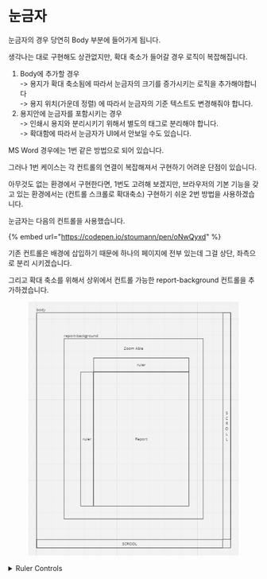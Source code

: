 # 눈금자

눈금자의 경우 당연히 Body 부분에 들어가게 됩니다.&#x20;

생각나는 대로 구현해도 상관없지만, 확대 축소가 들어갈 경우 로직이 복잡해집니다.

1. Body에 추가할  경우\
   \-> 용지가 확대 축소됨에 따라서 눈금자의 크기를 증가시키는 로직을 추가해야합니다\
   \-> 용지 위치(가운데 정렬) 에 따라서 눈금자의 기준 텍스트도 변경해줘야 합니다.&#x20;
2. 용지안에 눈금자를 포함시키는 경우\
   \-> 인쇄시 용지와 분리시키기 위해서 별도의 태그로 분리해야 합니다.   \
   \-> 확대함에 따라서 눈금자가 UI에서 안보일 수도 있습니다.&#x20;



MS Word 경우에는 1번 같은 방법으로 되어 있습니다.&#x20;

그러나 1번 케이스는 각 컨트롤의 연결이 복잡해져서 구현하기 어려운 단점이 있습니다.&#x20;

아무것도 없는 환경에서 구현한다면, 1번도 고려해 보겠지만, 브라우저의 기본 기능을 갖고 있는 환경에서는 (컨트롤 스크롤로 확대축소) 구현하기 쉬운 2번 방법을 사용하겠습니다.&#x20;



눈금자는 다음의 컨트롤을 사용했습니다.&#x20;

{% embed url="https://codepen.io/stoumann/pen/oNwQyxd" %}

기존 컨트롤은 배경에 삽입하기 때문에 하나의 페이지에 전부 있는데 그걸 상단, 좌측으로 분리 시키겠습니다.&#x20;

그리고 확대 축소를 위해서 상위에서 컨트롤 가능한 report-background 컨트롤을 추가하겠습니다.&#x20;

<figure><img src="../../.gitbook/assets/image (24).png" alt=""><figcaption></figcaption></figure>



<details>

<summary>Ruler Controls</summary>

{% code title="RulerX.razor" %}
```cshtml
<ul class="ruler-x" style=@("width:" + Size + "px;")>

    @for (int i = 0; i < Count; i++)
    {
        <li name = "@(i + 1)"></li>
    }

</ul>

<style>
    .ruler-x {
        color: var(--ruler-num-c);
        counter-reset: d -10;
        display: flex;
        font-size: var(--ruler-num-fz);
        line-height: 3;
        list-style: none;
        margin: 0;
        overflow: hidden;
        padding: 0;
        position: fixed;

        --ruler-num-c: #888;
        --ruler-num-fz: 10px;
        --ruler-num-pi: 0.75ch;
        --ruler-unit: 1mm;
        --ruler-x: 1;
        --ruler-y: 0;
        --ruler1-bdw: 1px;
        --ruler1-c: #BBB;
        --ruler1-h: 8px;
        --ruler1-space: 1;
        --ruler2-bdw: 1px;
        --ruler2-c: #BBB;
        --ruler2-h: 25px;
        --ruler2-space: 10;
        background-attachment: fixed;
        background-image: 
        linear-gradient(90deg, var(--ruler1-c) 0 var(--ruler1-bdw), transparent 0), 
        linear-gradient(90deg, var(--ruler2-c) 0 var(--ruler2-bdw), transparent 0);
        background-position: 0 0;
        background-repeat: repeat-x, repeat-x;
        background-size: 
        calc(var(--ruler-unit) * var(--ruler1-space) * var(--ruler-x)) var(--ruler1-h), 
        calc(var(--ruler-unit) * var(--ruler2-space) * var(--ruler-x)) var(--ruler2-h);
        background-position-y: bottom;
    }

    .ruler-x {
        height: var(--ruler2-h);
        inset-block-start: 0;
        opacity: var(--ruler-x);
    }

        .ruler-x li {
            align-self: flex-end;
        }

        .ruler-x li {
            counter-increment: d var(--ruler2-space);
            flex: 0 0 calc(var(--ruler-unit) * var(--ruler2-space));
        }

            .ruler-x li::after {
                content: counter(d)"";
                line-height: 1;
                padding-inline-start: var(--ruler-num-pi);
            }

</style>

@code{
    [Parameter]
    public int Count { get; set; } = 21;

    [Parameter]
    public double Size { get; set; } = 793.7;
}
```
{% endcode %}

{% code title="RulerY.razor" %}
```cshtml
<ul class="ruler-y" style=@("height:" + Size + "px;")>
    @for (int i = 0; i < Count; i++)
    {
        <li name="@(i + 1)"></li>
    }    
</ul>

<style>
    .ruler-y {
        color: var(--ruler-num-c);
        counter-reset:  d -10;
        display: flex;
        font-size: var(--ruler-num-fz);
        line-height: 0;
        list-style: none;
        margin: 0;
        overflow: hidden;
        padding: 1px;
        position: fixed;
        --ruler-num-c: #888;
        --ruler-num-fz: 10px;
        --ruler-num-pi: 0.5ch;
        --ruler-unit: 1mm;
        --ruler-x: 0; /* 표시여부 */
        --ruler-y: 1;
        --ruler1-bdw: 1px; /* 작은 눈금 두께 */
        --ruler1-c: #BBB;
        --ruler1-h: 8px;
        --ruler1-space: 1;
        --ruler2-bdw: 1px; /* 큰 눈금 두께 */
        --ruler2-c: #BBB;
        --ruler2-h: 25px;
        --ruler2-space: 10;
        background-attachment: fixed;
        background-image:  
        linear-gradient(0deg, var(--ruler1-c) 0 var(--ruler1-bdw), transparent 0), 
        linear-gradient(0deg, var(--ruler2-c) 0 var(--ruler2-bdw), transparent 0);
        background-position: 0 0;
        background-repeat:  repeat-y, repeat-y;
        background-size: 
        var(--ruler1-h) calc(var(--ruler-unit) * var(--ruler1-space) * var(--ruler-y)),
        var(--ruler2-h) calc(var(--ruler-unit) * var(--ruler2-space) * var(--ruler-y));
        background-position-x: right;
    }

    .ruler-y {
        width: var(--ruler2-h);
        inset-inline-start: 0;
        opacity: var(--ruler-y);
        flex-direction: column;
        border-top : solid 1px lightgray;
    }

        .ruler-y li {
            counter-increment: d var(--ruler2-space);
            flex: 0 0 calc(var(--ruler-unit) * var(--ruler2-space));
        }

            .ruler-y li::after {
                content: counter(d)"";
                display: block;
                padding-inline-end: var(--ruler-num-pi);
                transform: rotate(-90deg) translateY(-13px);
                transform-origin: 100% 0%;
                text-align: end;
                width: 100%;
            }
</style>
@code {
    [Parameter]
    public int Count { get; set; } = 31;

    [Parameter]
    public double Size { get; set; } = 1120;
}
```
{% endcode %}

</details>

